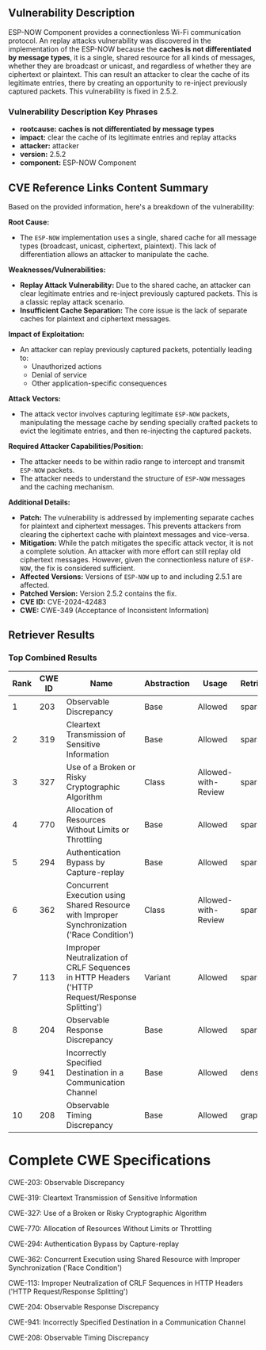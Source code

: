 ## Vulnerability Description
ESP-NOW Component provides a connectionless Wi-Fi communication protocol. An replay attacks vulnerability was discovered in the implementation of the ESP-NOW because the **caches is not differentiated by message types**, it is a single, shared resource for all kinds of messages, whether they are broadcast or unicast, and regardless of whether they are ciphertext or plaintext. This can result an attacker to clear the cache of its legitimate entries, there by creating an opportunity to re-inject previously captured packets. This vulnerability is fixed in 2.5.2.

### Vulnerability Description Key Phrases
- **rootcause:** **caches is not differentiated by message types**
- **impact:** clear the cache of its legitimate entries and replay attacks
- **attacker:** attacker
- **version:** 2.5.2
- **component:** ESP-NOW Component

## CVE Reference Links Content Summary
Based on the provided information, here's a breakdown of the vulnerability:

**Root Cause:**

- The `ESP-NOW` implementation uses a single, shared cache for all message types (broadcast, unicast, ciphertext, plaintext). This lack of differentiation allows an attacker to manipulate the cache.

**Weaknesses/Vulnerabilities:**

- **Replay Attack Vulnerability:** Due to the shared cache, an attacker can clear legitimate entries and re-inject previously captured packets. This is a classic replay attack scenario.
- **Insufficient Cache Separation:** The core issue is the lack of separate caches for plaintext and ciphertext messages.

**Impact of Exploitation:**

- An attacker can replay previously captured packets, potentially leading to:
    - Unauthorized actions
    - Denial of service
    - Other application-specific consequences

**Attack Vectors:**

- The attack vector involves capturing legitimate `ESP-NOW` packets, manipulating the message cache by sending specially crafted packets to evict the legitimate entries, and then re-injecting the captured packets.

**Required Attacker Capabilities/Position:**

- The attacker needs to be within radio range to intercept and transmit `ESP-NOW` packets.
- The attacker needs to understand the structure of `ESP-NOW` messages and the caching mechanism.

**Additional Details:**

- **Patch:** The vulnerability is addressed by implementing separate caches for plaintext and ciphertext messages. This prevents attackers from clearing the ciphertext cache with plaintext messages and vice-versa.
- **Mitigation:** While the patch mitigates the specific attack vector, it is not a complete solution. An attacker with more effort can still replay old ciphertext messages. However, given the connectionless nature of `ESP-NOW`, the fix is considered sufficient.
- **Affected Versions:** Versions of `ESP-NOW` up to and including 2.5.1 are affected.
- **Patched Version:** Version 2.5.2 contains the fix.
- **CVE ID:** CVE-2024-42483
- **CWE:** CWE-349 (Acceptance of Inconsistent Information)

## Retriever Results

### Top Combined Results

| Rank | CWE ID | Name | Abstraction | Usage  | Retrievers | Individual Scores |
|------|--------|------|-------------|-------|------------|-------------------|
| 1 | 203 | Observable Discrepancy | Base | Allowed | sparse | 0.557 |
| 2 | 319 | Cleartext Transmission of Sensitive Information | Base | Allowed | sparse | 0.540 |
| 3 | 327 | Use of a Broken or Risky Cryptographic Algorithm | Class | Allowed-with-Review | sparse | 0.521 |
| 4 | 770 | Allocation of Resources Without Limits or Throttling | Base | Allowed | sparse | 0.508 |
| 5 | 294 | Authentication Bypass by Capture-replay | Base | Allowed | sparse | 0.493 |
| 6 | 362 | Concurrent Execution using Shared Resource with Improper Synchronization ('Race Condition') | Class | Allowed-with-Review | sparse | 0.492 |
| 7 | 113 | Improper Neutralization of CRLF Sequences in HTTP Headers ('HTTP Request/Response Splitting') | Variant | Allowed | sparse | 0.490 |
| 8 | 204 | Observable Response Discrepancy | Base | Allowed | sparse | 0.490 |
| 9 | 941 | Incorrectly Specified Destination in a Communication Channel | Base | Allowed | dense | 0.502 |
| 10 | 208 | Observable Timing Discrepancy | Base | Allowed | graph | 0.003 |



# Complete CWE Specifications

CWE-203: Observable Discrepancy

CWE-319: Cleartext Transmission of Sensitive Information

CWE-327: Use of a Broken or Risky Cryptographic Algorithm

CWE-770: Allocation of Resources Without Limits or Throttling

CWE-294: Authentication Bypass by Capture-replay

CWE-362: Concurrent Execution using Shared Resource with Improper Synchronization ('Race Condition')

CWE-113: Improper Neutralization of CRLF Sequences in HTTP Headers ('HTTP Request/Response Splitting')

CWE-204: Observable Response Discrepancy

CWE-941: Incorrectly Specified Destination in a Communication Channel

CWE-208: Observable Timing Discrepancy